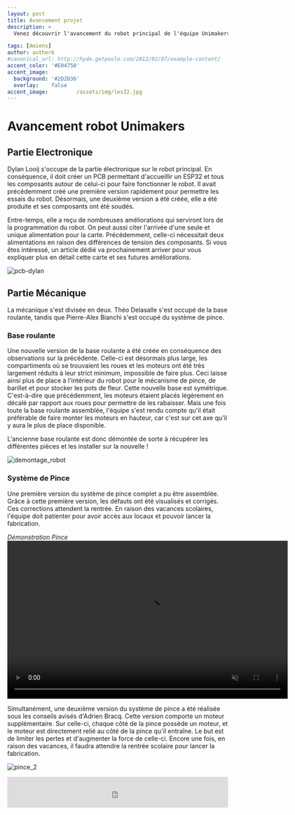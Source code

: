 ```yaml
---
layout: post
title: Avancement projet
description: > 
  Venez découvrir l'avancement du robot principal de l'équipe Unimakers (l'équipe des I3). De grosses avancées ont eu lieu sur la partie électronique et mécanique !

tags: [Amiens]
author: author6
#canonical_url: http://hyde.getpoole.com/2012/02/07/example-content/
accent_color: '#E04750'
accent_image:       
  background: '#2D2D36'
  overlay:    false
accent_image:         /assets/img/lesI2.jpg
---
```


# Avancement robot Unimakers 

## Partie Electronique

Dylan Looij s'occupe de la partie électronique sur le robot principal. En conséquence, il doit créer un PCB permettant d'accueillir un ESP32 et tous les composants autour de celui-ci pour faire fonctionner le robot. Il avait précédemment créé une première version rapidement pour permettre les essais du robot. Désormais, une deuxième version a été créée, elle a été produite et ses composants ont été soudés. 

Entre-temps, elle a reçu de nombreuses améliorations qui serviront lors de la programmation du robot. 
On peut aussi citer l'arrivée d'une seule et unique alimentation pour la carte. Précédemment, celle-ci nécessitait deux alimentations en raison des différences de tension des composants. Si vous êtes intéressé, un article dédié va prochainement arriver pour vous expliquer plus en détail cette carte et ses futures améliorations.

![pcb-dylan](/assets\img\post\2023-12-26-Avancement_projet\PCB-dylan.png)

## Partie Mécanique 

La mécanique s'est divisée en deux. Théo Delasalle s'est occupé de la base roulante, tandis que Pierre-Alex Bianchi s'est occupé du système de pince.

### Base roulante

Une nouvelle version de la base roulante a été créée en conséquence des observations sur la précédente. Celle-ci est désormais plus large, les compartiments où se trouvaient les roues et les moteurs ont été très largement réduits à leur strict minimum, impossible de faire plus. Ceci laisse ainsi plus de place à l'intérieur du robot pour le mécanisme de pince, de barillet et pour stocker les pots de fleur. Cette nouvelle base est symétrique. C'est-à-dire que précédemment, les moteurs étaient placés légèrement en décalé par rapport aux roues pour permettre de les rabaisser. Mais une fois toute la base roulante assemblée, l'équipe s'est rendu compte qu'il était préférable de faire monter les moteurs en hauteur, car c'est sur cet axe qu'il y aura le plus de place disponible.

L'ancienne base roulante est donc démontée de sorte à récupérer les différentes pièces et les installer sur la nouvelle !

![demontage_robot](/assets\img\post\2023-12-26-Avancement_projet\demontage_robot.jpg)

### Système de Pince 

Une première version du système de pince complet a pu être assemblée. Grâce à cette première version, les défauts ont été visualisés et corrigés. Ces corrections attendent la rentrée. En raison des vacances scolaires, l'équipe doit patienter pour avoir accès aux locaux et pouvoir lancer la fabrication.


*Démonstration Pince*
<video width="640" height="360" controls muted>
  <source src="/assets\img\post\2023-12-26-Avancement_projet\demonstration-pince.mp4" type="video/mp4">
  Votre navigateur ne prend pas en charge la balise vidéo.
</video>


Simultanément, une deuxième version du système de pince a été réalisée sous les conseils avisés d'Adrien Bracq. Cette version comporte un moteur supplémentaire. Sur celle-ci, chaque côté de la pince possède un moteur, et le moteur est directement relié au côté de la pince qu'il entraîne. Le but est de limiter les pertes et d'augmenter la force de celle-ci. Encore une fois, en raison des vacances, il faudra attendre la rentrée scolaire pour lancer la fabrication.

![pince_2](/assets\img\post\2023-12-26-Avancement_projet\pince_2.png)






<iframe id="haWidget" allowtransparency="true" src="https://www.helloasso.com/associations/unimakers-association-technique-d-unilasalle-amiens/adhesions/adhesion-unimakers/widget-bouton" style="width: 100%; height: 70px; border: none;"></iframe>